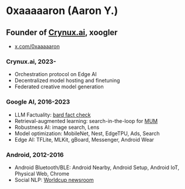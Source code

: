 # 0xaaaaaron (Aaron Y.)

## Founder of [Crynux.ai](crynux.ai), xoogler
* [x.com/0xaaaaaron](x.com/0xaaaaaron)

### Crynux.ai, 2023-
* Orchestration protocol on Edge AI
* Decentralized model hosting and finetuning
* Federated creative model generation

### Google AI, 2016-2023
* LLM Factuality: [bard fact check](https://www.theverge.com/23881954/google-bard-ai-fact-checking)
* Retrieval-augmented learning: search-in-the-loop for [MUM](https://blog.google/products/search/introducing-mum/)
* Robustness AI: image search, Lens
* Model optimization: MobileNet, Nest, EdgeTPU, Ads, Search
* Edge AI: TFLite, MLKit, gBoard, Messenger, Android Wear

### Android, 2012-2016
* Android Bluetooth/BLE: Android Nearby, Android Setup, Android IoT, Physical Web, Chrome
* Social NLP: [Worldcup newsroom](https://www.fastcompany.com/3032002/inside-googles-world-cup-newsroom)

